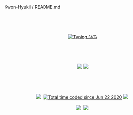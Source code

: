 Kwon-Hyukil / README.md
<div align="center">
<br><br><br>

<!-- Don't just fork or copy it. Star it, please 🥺  -->

[![Typing SVG](https://readme-typing-svg.herokuapp.com?font=Oleo+Script&color=9D9ED2&size=35&center=true&vCenter=true&width=404&height=53&lines=%E3%80%80%E3%80%80Hi+there%2C+I'm+Jeong+JaeSoon.+%E3%80%80%E3%80%80)](https://git.io/typing-svg)

<br><br><br>
<!-- 
![](https://github-readme-stats.vercel.app/api?username=JeongJaeSoon&show_icons=true&theme=material-palenight&hide_border=true&bg_color=20232a&icon_color=E3E3E3A8&text_color=fff&title_color=918FE0&count_private=true&line_height=28)
![](https://github-readme-stats.vercel.app/api/top-langs/?username=JeongJaeSoon&layout=compact&theme=material-palenight&hide_border=true&bg_color=20232a&icon_color=E3E3E3A8&text_color=fff&title_color=918FE0&count_private=true&langs_count=30&card_width=360)

<a href="https://github.com/JeongJaeSoon/github-stats">
 <img src="https://raw.githubusercontent.com/JeongJaeSoon/github-stats/output/generated/languages.svg" width=51% />
</a>

<a href="https://github.com/ashutosh00710/github-readme-activity-graph">
 <img src="https://github-readme-activity-graph.cyclic.app/graph?username=JeongJaeSoon&theme=react-dark&bg_color=20232a&hide_border=true&line=8A87D0&color=918FE0" width=98%/>
</a>
-->

![](./profile-3d-contrib/profile-night-green.svg)
![](https://github-readme-stats.vercel.app/api/wakatime?username=JeongJaeSoon&layout=compact&langs_count=20&theme=dark)

<br><br><br>

<p align="center">
  <a href="https://hits.seeyoufarm.com"><img src="https://hits.seeyoufarm.com/api/count/incr/badge.svg?url=https%3A%2F%2Fgithub.com%2FJeongJaeSoon&count_bg=%233573CD&title_bg=%23555555&icon=github.svg&icon_color=%23E7E7E7&title=hits&edge_flat=false"/></a>&nbsp 
  <a href="https://wakatime.com/@a9ec6db8-5ed2-44b8-8c20-d69280103581"><img src="https://wakatime.com/badge/user/a9ec6db8-5ed2-44b8-8c20-d69280103581.svg" alt="Total time coded since Jun 22 2020" /></a>
  <a href="mailto:94jaesoon.jeong@gmail.com"><img src="https://img.shields.io/badge/Gmail-d14836?style=flat-square&logo=Gmail&logoColor=white&link=94jaesoon.jeong@gmail.com"/></a>&nbsp
 <br/><br/>
  <a href="https://dev-jaesoon.tistory.com/"><img src="https://img.shields.io/badge/tistory blog-000000?style=flat-square&logo=Tistory&logoColor=white&link=https://dev-jaesoon.tistory.com/"/></a>&nbsp
  <a href="https://qiita.com/JeongJaeSoon"><img src="https://img.shields.io/badge/Qiita blog-11B48A?style=flat-square&logo=Qiita&logoColor=white&link=https://qiita.com/JeongJaeSoon"/></a>&nbsp
</p>

</div>
